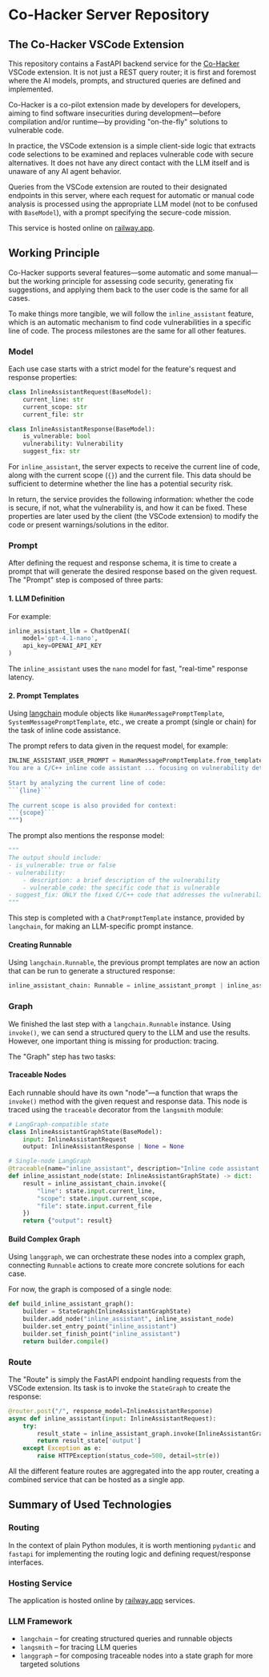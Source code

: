 # Co-Hacker Server Repository

## The Co-Hacker VSCode Extension

This repository contains a FastAPI backend service for the [Co-Hacker](https://github.com/HeapHopper/co-hacker) VSCode extension. It is not just a REST query router; it is first and foremost where the AI models, prompts, and structured queries are defined and implemented.

Co-Hacker is a co-pilot extension made by developers for developers, aiming to find software insecurities during development—before compilation and/or runtime—by providing "on-the-fly" solutions to vulnerable code.

In practice, the VSCode extension is a simple client-side logic that extracts code selections to be examined and replaces vulnerable code with secure alternatives. It does not have any direct contact with the LLM itself and is unaware of any AI agent behavior.

Queries from the VSCode extension are routed to their designated endpoints in this server, where each request for automatic or manual code analysis is processed using the appropriate LLM model (not to be confused with `BaseModel`), with a prompt specifying the secure-code mission.

This service is hosted online on [railway.app](https://railway.app/).

## Working Principle

Co-Hacker supports several features—some automatic and some manual—but the working principle for assessing code security, generating fix suggestions, and applying them back to the user code is the same for all cases.

To make things more tangible, we will follow the `inline_assistant` feature, which is an automatic mechanism to find code vulnerabilities in a specific line of code. The process milestones are the same for all other features.

### Model

Each use case starts with a strict model for the feature's request and response properties:

```python
class InlineAssistantRequest(BaseModel):
    current_line: str
    current_scope: str
    current_file: str

class InlineAssistantResponse(BaseModel):
    is_vulnerable: bool
    vulnerability: Vulnerability
    suggest_fix: str
```

For `inline_assistant`, the server expects to receive the current line of code, along with the current scope (`{}`) and the current file. This data should be sufficient to determine whether the line has a potential security risk.

In return, the service provides the following information: whether the code is secure, if not, what the vulnerability is, and how it can be fixed. These properties are later used by the client (the VSCode extension) to modify the code or present warnings/solutions in the editor.

### Prompt

After defining the request and response schema, it is time to create a prompt that will generate the desired response based on the given request. The "Prompt" step is composed of three parts:

#### 1. LLM Definition

For example:

```python
inline_assistant_llm = ChatOpenAI(
    model='gpt-4.1-nano',
    api_key=OPENAI_API_KEY
)
```

The `inline_assistant` uses the `nano` model for fast, "real-time" response latency.

#### 2. Prompt Templates

Using [langchain](https://www.langchain.com/) module objects like `HumanMessagePromptTemplate`, `SystemMessagePromptTemplate`, etc., we create a prompt (single or chain) for the task of inline code assistance.

The prompt refers to data given in the request model, for example:

```python
INLINE_ASSISTANT_USER_PROMPT = HumanMessagePromptTemplate.from_template("""
You are a C/C++ inline code assistant ... focusing on vulnerability detection and secure code.
                                                                        
Start by analyzing the current line of code:
```{line}```
                                                                        
The current scope is also provided for context:
```{scope}```
""")
```

The prompt also mentions the response model:

```python
"""
The output should include:
- is_vulnerable: true or false
- vulnerability:
    - description: a brief description of the vulnerability
    - vulnerable_code: the specific code that is vulnerable
- suggest_fix: ONLY the fixed C/C++ code that addresses the vulnerability.
"""
```

This step is completed with a `ChatPromptTemplate` instance, provided by `langchain`, for making an LLM-specific prompt instance.

#### Creating Runnable

Using `langchain.Runnable`, the previous prompt templates are now an action that can be run to generate a structured response:

```python
inline_assistant_chain: Runnable = inline_assistant_prompt | inline_assistant_llm.with_structured_output(InlineAssistantResponse)
```

### Graph

We finished the last step with a `langchain.Runnable` instance. Using `invoke()`, we can send a structured query to the LLM and use the results. However, one important thing is missing for production: tracing.

The "Graph" step has two tasks:

#### Traceable Nodes

Each runnable should have its own "node"—a function that wraps the `invoke()` method with the given request and response data. This node is traced using the `traceable` decorator from the `langsmith` module:

```python
# LangGraph-compatible state
class InlineAssistantGraphState(BaseModel):
    input: InlineAssistantRequest
    output: InlineAssistantResponse | None = None  

# Single-node LangGraph
@traceable(name="inline_assistant", description="Inline code assistant for C/C++ vulnerabilities")
def inline_assistant_node(state: InlineAssistantGraphState) -> dict:
    result = inline_assistant_chain.invoke({
        "line": state.input.current_line,
        "scope": state.input.current_scope,
        "file": state.input.current_file
    })
    return {"output": result}
```

#### Build Complex Graph

Using `langgraph`, we can orchestrate these nodes into a complex graph, connecting `Runnable` actions to create more concrete solutions for each case.

For now, the graph is composed of a single node:

```python
def build_inline_assistant_graph():
    builder = StateGraph(InlineAssistantGraphState)
    builder.add_node("inline_assistant", inline_assistant_node)
    builder.set_entry_point("inline_assistant")
    builder.set_finish_point("inline_assistant")
    return builder.compile()
```

### Route

The "Route" is simply the FastAPI endpoint handling requests from the VSCode extension.
Its task is to invoke the `StateGraph` to create the response:

```python
@router.post("/", response_model=InlineAssistantResponse)
async def inline_assistant(input: InlineAssistantRequest):
    try:
        result_state = inline_assistant_graph.invoke(InlineAssistantGraphState(input=input))
        return result_state['output']
    except Exception as e:
        raise HTTPException(status_code=500, detail=str(e))
```

All the different feature routes are aggregated into the app router, creating a combined service that can be hosted as a single app.

## Summary of Used Technologies

### Routing

In the context of plain Python modules, it is worth mentioning `pydantic` and `fastapi` for implementing the routing logic and defining request/response interfaces.

### Hosting Service

The application is hosted online by [railway.app](https://railway.app/) services.

### LLM Framework

- `langchain` – for creating structured queries and runnable objects
- `langsmith` – for tracing LLM queries
- `langgraph` – for composing traceable nodes into a state graph for more targeted solutions

